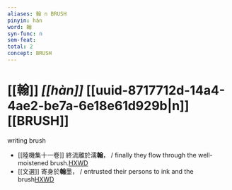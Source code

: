 ```yaml
---
aliases: 翰 n BRUSH
pinyin: hàn
word: 翰
syn-func: n
sem-feat: 
total: 2
concept: BRUSH 
---
```

# [[翰]] *[[hàn]]*  [[uuid-8717712d-14a4-4ae2-be7a-6e18e61d929b|n]] [[BRUSH]]
writing brush
 - [[陸機集十一卷]] 終流離於濡**翰**， / finally they flow through the well-moistened brush.[HXWD](https://hxwd.org/textview.html?location=CH2b1575_CHANT_001-4a.19)
 - [[文選]] 寄身於**翰**墨，
                     / entrusted their persons to ink and the brush[HXWD](https://hxwd.org/textview.html?location=KR4h0001_tls_052-11a.9)